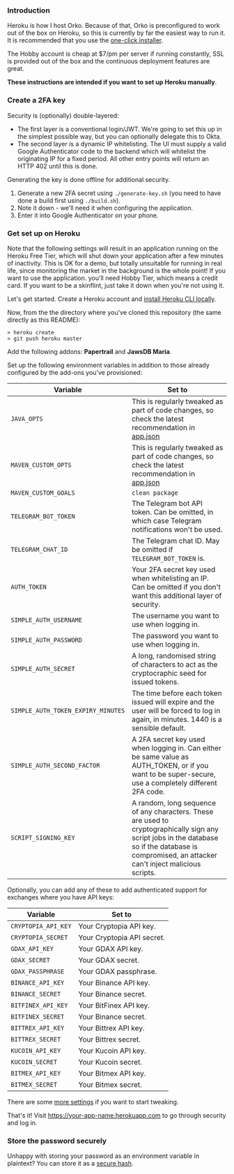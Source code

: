 ### Introduction

Heroku is how I host Orko. Because of that, Orko is preconfigured to work out of the box on Heroku, so this is currently by far the easiest way to run it. It is recommended that you use the [one-click installer](One-click-installation-on-Heroku).

The Hobby account is cheap at $7/pm per server if running constantly, SSL is provided out of the box and the continuous deployment features are great. 

**These instructions are intended if you want to set up Heroku manually**.

### Create a 2FA key

Security is (optionally) double-layered:

- The first layer is a conventional login/JWT. We're going to set this up in the simplest possible way, but you can optionally delegate this to Okta.
- The second layer is a dynamic IP whitelisting. The UI must supply a valid Google Authenticator code to the backend which will whitelist the originating IP for a fixed period. All other entry points will return an HTTP 402 until this is done.

Generating the key is done offline for additional security.

1. Generate a new 2FA secret using `./generate-key.sh` (you need to have done a build first using `./build.sh`).
1. Note it down - we'll need it when configuring the application.
1. Enter it into Google Authenticator on your phone.

### Get set up on Heroku

Note that the following settings will result in an application running on the Heroku Free Tier, which will shut down your application after a few minutes of inactivity. This is OK for a demo, but totally unsuitable for running in real life, since monitoring the market in the background is the whole point! If you want to use the application. you'll need Hobby Tier, which means a credit card. If you want to be a skinflint, just take it down when you're not using it.

Let's get started. Create a Heroku account and [install Heroku CLI locally](https://devcenter.heroku.com/articles/heroku-cli).

Now, from the the directory where you've cloned this repository (the same directly as this README):

```
> heroku create
> git push heroku master
```

Add the following addons: **Papertrail** and **JawsDB Maria**.

Set up the following environment variables in addition to those already configured by the add-ons you've provisioned:

| Variable                           | Set to                                                                                                                                                 |
| ---------------------------------- | ------------------------------------------------------------------------------------------------------------------------------------------------------ |
| `JAVA_OPTS`                | This is regularly tweaked as part of code changes, so check the latest recommendation in [app.json](../blob/master/app.json) |
| `MAVEN_CUSTOM_OPTS`        | This is regularly tweaked as part of code changes, so check the latest recommendation in [app.json](../blob/master/app.json) |
| `MAVEN_CUSTOM_GOALS`       | `clean package` |
| `TELEGRAM_BOT_TOKEN`               | The Telegram bot API token. Can be omitted, in which case Telegram notifications won't be used.                                                        |
| `TELEGRAM_CHAT_ID`                 | The Telegram chat ID. May be omitted if `TELEGRAM_BOT_TOKEN` is.                                                                                       |
| `AUTH_TOKEN`                       | Your 2FA secret key used when whitelisting an IP. Can be omitted if you don't want this additional layer of security.                                  |
| `SIMPLE_AUTH_USERNAME`             | The username you want to use when logging in.                                                                                                          |
| `SIMPLE_AUTH_PASSWORD`             | The password you want to use when logging in.                                                                                                          |
| `SIMPLE_AUTH_SECRET`               | A long, randomised string of characters to act as the cryptocraphic seed for issued tokens.                                                            |
| `SIMPLE_AUTH_TOKEN_EXPIRY_MINUTES` | The time before each token issued will expire and the user will be forced to log in again, in minutes. 1440 is a sensible default.                     |
| `SIMPLE_AUTH_SECOND_FACTOR`        | A 2FA secret key used when logging in. Can either be same value as AUTH_TOKEN, or if you want to be super-secure, use a completely different 2FA code. |
| `SCRIPT_SIGNING_KEY`               | A random, long sequence of any characters.  These are used to cryptographically sign any script jobs in the database so if the database is compromised, an attacker can't inject malicious scripts. |

Optionally, you can add any of these to add authenticated support for exchanges where you have API keys:

| Variable            | Set to                     |
| ------------------- | -------------------------- |
| `CRYPTOPIA_API_KEY` | Your Cryptopia API key.    |
| `CRYPTOPIA_SECRET`  | Your Cryptopia API secret. |
| `GDAX_API_KEY`      | Your GDAX API key.         |
| `GDAX_SECRET`       | Your GDAX secret.          |
| `GDAX_PASSPHRASE`   | Your GDAX passphrase.      |
| `BINANCE_API_KEY`   | Your Binance API key.      |
| `BINANCE_SECRET`    | Your Binance secret.       |
| `BITFINEX_API_KEY`  | Your BitFinex API key.     |
| `BITFINEX_SECRET`   | Your Binance secret.       |
| `BITTREX_API_KEY`   | Your Bittrex API key.      |
| `BITTREX_SECRET`    | Your Bittrex secret.       |
| `KUCOIN_API_KEY`    | Your Kucoin API key.       |
| `KUCOIN_SECRET`     | Your Kucoin secret.        |
| `BITMEX_API_KEY`    | Your Bitmex API key.       |
| `BITMEX_SECRET`     | Your Bitmex secret.        |

There are some [more settings](https://github.com/badgerwithagun/orko/wiki/Optional-Heroku-settings) if you want to start tweaking.

That's it! Visit https://your-app-name.herokuapp.com to go through security and log in.

### Store the password securely

Unhappy with storing your password as an environment variable in plaintext? You can store it as a [secure hash](Hashing-Passwords).